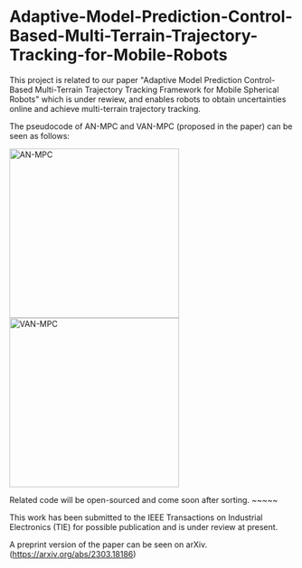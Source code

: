 # Adaptive-Model-Prediction-Control-Based-Multi-Terrain-Trajectory-Tracking-for-Mobile-Robots
This project is related to our paper "Adaptive Model Prediction Control-Based Multi-Terrain Trajectory Tracking Framework for Mobile Spherical Robots" which is under rewiew, and enables robots to obtain uncertainties online and achieve multi-terrain trajectory tracking. 

The pseudocode of AN-MPC and VAN-MPC (proposed in the paper) can be seen as follows:

<img height="300" alt="AN-MPC" src="https://user-images.githubusercontent.com/52565676/224931874-f3cb93b0-bdb6-44f3-bc28-cde5c7540617.png">    <img height="300" alt="VAN-MPC" src="https://user-images.githubusercontent.com/52565676/224931890-6c5420c6-a9df-440b-b77d-b0336871095a.png">

Related code will be open-sourced and come soon after sorting. ~~~~~

This work has been submitted to the IEEE Transactions on Industrial Electronics (TIE) for possible publication and is under review at present. 

A preprint version of the paper can be seen on arXiv. (https://arxiv.org/abs/2303.18186)
